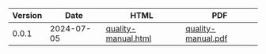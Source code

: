 | **Version** | **Date** | **HTML** | **PDF** |
|-------------|----------|----------|---------|
| 0.0.1 | 2024-07-05 | [quality-manual.html](./0.0.1/html/sop-deployment.html) | [quality-manual.pdf](./0.0.1/pdf/sop-deployment.pdf) |
